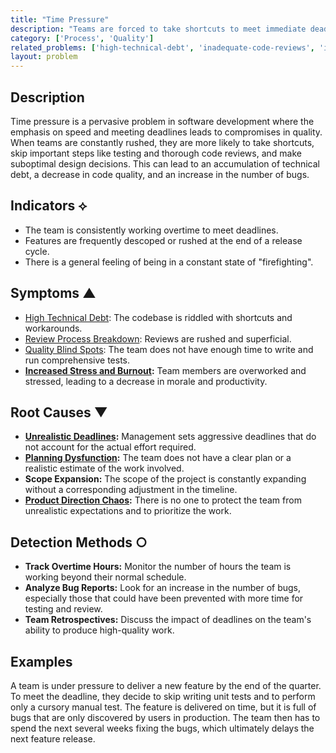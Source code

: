 ```yaml
---
title: "Time Pressure"
description: "Teams are forced to take shortcuts to meet immediate deadlines, deferring proper solutions and rushing important tasks like code reviews."
category: ['Process', 'Quality']
related_problems: ['high-technical-debt', 'inadequate-code-reviews', 'insufficient-testing']
layout: problem
---
```


## Description
Time pressure is a pervasive problem in software development where the emphasis on speed and meeting deadlines leads to compromises in quality. When teams are constantly rushed, they are more likely to take shortcuts, skip important steps like testing and thorough code reviews, and make suboptimal design decisions. This can lead to an accumulation of technical debt, a decrease in code quality, and an increase in the number of bugs.

## Indicators ⟡
- The team is consistently working overtime to meet deadlines.
- Features are frequently descoped or rushed at the end of a release cycle.
- There is a general feeling of being in a constant state of "firefighting".

## Symptoms ▲
- [High Technical Debt](high-technical-debt.md): The codebase is riddled with shortcuts and workarounds.
- [Review Process Breakdown](review-process-breakdown.md): Reviews are rushed and superficial.
- [Quality Blind Spots](quality-blind-spots.md): The team does not have enough time to write and run comprehensive tests.
- **[Increased Stress and Burnout](increased-stress-and-burnout.md):** Team members are overworked and stressed, leading to a decrease in morale and productivity.

## Root Causes ▼
- **[Unrealistic Deadlines](unrealistic-deadlines.md):** Management sets aggressive deadlines that do not account for the actual effort required.
- **[Planning Dysfunction](planning-dysfunction.md):** The team does not have a clear plan or a realistic estimate of the work involved.
- **Scope Expansion:** The scope of the project is constantly expanding without a corresponding adjustment in the timeline.
- **[Product Direction Chaos](product-direction-chaos.md):** There is no one to protect the team from unrealistic expectations and to prioritize the work.

## Detection Methods ○
- **Track Overtime Hours:** Monitor the number of hours the team is working beyond their normal schedule.
- **Analyze Bug Reports:** Look for an increase in the number of bugs, especially those that could have been prevented with more time for testing and review.
- **Team Retrospectives:** Discuss the impact of deadlines on the team's ability to produce high-quality work.

## Examples
A team is under pressure to deliver a new feature by the end of the quarter. To meet the deadline, they decide to skip writing unit tests and to perform only a cursory manual test. The feature is delivered on time, but it is full of bugs that are only discovered by users in production. The team then has to spend the next several weeks fixing the bugs, which ultimately delays the next feature release.